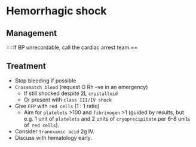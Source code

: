 # Hemorrhagic shock


## Management

==If BP unrecordable, call the cardiac arrest team.==

## Treatment

- Stop bleeding if possible
- `Crossmatch blood` (request O Rh –ve in an emergency)
	- If still shocked despite 2L `crystalloid`
	- Or present with `class III/IV shock`  
- Give `FFP` with `red cells` (1 : 1 ratio)
	- Aim for `platelets` >100 and `fibrinogen` >1 (guided by results, but e.g. 1 unit of `platelets` and 2 units of `cryoprecipitate` per 6–8 units of` red cells`). 
- Consider `tranexamic acid` 2g IV.
- Discuss with hematology early.
